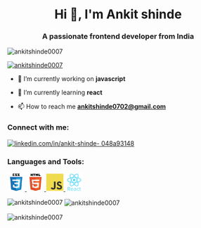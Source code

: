 <h1 align="center">Hi 👋, I'm Ankit shinde</h1>
<h3 align="center">A passionate frontend developer from India</h3>

<p align="left"> <img src="https://komarev.com/ghpvc/?username=ankitshinde0007&label=Profile%20views&color=0e75b6&style=flat" alt="ankitshinde0007" /> </p>

<p align="left"> <a href="https://github.com/ryo-ma/github-profile-trophy"><img src="https://github-profile-trophy.vercel.app/?username=ankitshinde0007" alt="ankitshinde0007" /></a> </p>

- 🔭 I’m currently working on **javascript**

- 🌱 I’m currently learning **react**

- 📫 How to reach me **ankitshinde0702@gmail.com**

<h3 align="left">Connect with me:</h3>
<p align="left">
<a href="https://linkedin.com/in/linkedin.com/in/ankit-shinde- 048a93148" target="blank"><img align="center" src="https://raw.githubusercontent.com/rahuldkjain/github-profile-readme-generator/master/src/images/icons/Social/linked-in-alt.svg" alt="linkedin.com/in/ankit-shinde- 048a93148" height="30" width="40" /></a>
</p>

<h3 align="left">Languages and Tools:</h3>
<p align="left"> <a href="https://www.w3schools.com/css/" target="_blank" rel="noreferrer"> <img src="https://raw.githubusercontent.com/devicons/devicon/master/icons/css3/css3-original-wordmark.svg" alt="css3" width="40" height="40"/> </a> <a href="https://www.w3.org/html/" target="_blank" rel="noreferrer"> <img src="https://raw.githubusercontent.com/devicons/devicon/master/icons/html5/html5-original-wordmark.svg" alt="html5" width="40" height="40"/> </a> <a href="https://developer.mozilla.org/en-US/docs/Web/JavaScript" target="_blank" rel="noreferrer"> <img src="https://raw.githubusercontent.com/devicons/devicon/master/icons/javascript/javascript-original.svg" alt="javascript" width="40" height="40"/> </a> <a href="https://reactjs.org/" target="_blank" rel="noreferrer"> <img src="https://raw.githubusercontent.com/devicons/devicon/master/icons/react/react-original-wordmark.svg" alt="react" width="40" height="40"/> </a> </p>

<p><img align="left" src="https://github-readme-stats.vercel.app/api/top-langs?username=ankitshinde0007&show_icons=true&locale=en&layout=compact" alt="ankitshinde0007" /></p>

<p>&nbsp;<img align="center" src="https://github-readme-stats.vercel.app/api?username=ankitshinde0007&show_icons=true&locale=en" alt="ankitshinde0007" /></p>

<p><img align="center" src="https://github-readme-streak-stats.herokuapp.com/?user=ankitshinde0007&" alt="ankitshinde0007" /></p>
